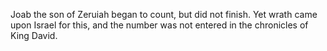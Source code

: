 Joab the son of Zeruiah began to count, but did not finish. Yet wrath came upon Israel for this, and the number was not entered in the chronicles of King David.
